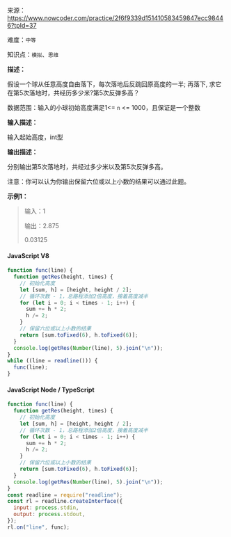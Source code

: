 
来源：<https://www.nowcoder.com/practice/2f6f9339d151410583459847ecc98446?tpId=37>

难度：`中等`

知识点：`模拟`、`思维`

**描述：**

假设一个球从任意高度自由落下，每次落地后反跳回原高度的一半; 再落下, 求它在第5次落地时，共经历多少米?第5次反弹多高？

数据范围：输入的小球初始高度满足1<= `n` <= 1000，且保证是一个整数

**输入描述：**

输入起始高度，int型

**输出描述：**

分别输出第5次落地时，共经过多少米以及第5次反弹多高。

注意：你可以认为你输出保留六位或以上小数的结果可以通过此题。

**示例1：**

> 输入：1
>
> 输出：2.875
>
> 0.03125

<!-- tabs:start -->

#### **JavaScript V8**

```javascript
function func(line) {
  function getRes(height, times) {
    // 初始化高度
    let [sum, h] = [height, height / 2];
    // 循环次数 - 1，总路程添加2倍高度，接着高度减半
    for (let i = 0; i < times - 1; i++) {
      sum += h * 2;
      h /= 2;
    }
    // 保留六位或以上小数的结果
    return [sum.toFixed(6), h.toFixed(6)];
  }
  console.log(getRes(Number(line), 5).join("\n"));
}
while ((line = readline())) {
  func(line);
}
```

#### **JavaScript Node / TypeScript**

```javascript
function func(line) {
  function getRes(height, times) {
    // 初始化高度
    let [sum, h] = [height, height / 2];
    // 循环次数 - 1，总路程添加2倍高度，接着高度减半
    for (let i = 0; i < times - 1; i++) {
      sum += h * 2;
      h /= 2;
    }
    // 保留六位或以上小数的结果
    return [sum.toFixed(6), h.toFixed(6)];
  }
  console.log(getRes(Number(line), 5).join("\n"));
}
const readline = require("readline");
const rl = readline.createInterface({
  input: process.stdin,
  output: process.stdout,
});
rl.on("line", func);
```

<!-- tabs:end -->
